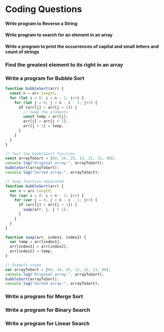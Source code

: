 # Coding Questions

#### Write program to Reverse a String

#### Write program to search for an element in an array

#### Write a program to print the occurrences of capital and small letters and count of strings

### Find the greatest element to its right in an array

### Write a program for Bubble Sort

```js
function bubbleSort(arr) {
  const n = arr.length;
  for (let i = 0; i < n - 1; i++) {
    for (let j = 0; j < n - i - 1; j++) {
      if (arr[j] > arr[j + 1]) {
        // Swap the elements
        const temp = arr[j];
        arr[j] = arr[j + 1];
        arr[j + 1] = temp;
      }
    }
  }
}

// Test the bubbleSort function
const arrayToSort = [64, 34, 25, 12, 22, 11, 90];
console.log("Original array:", arrayToSort);
bubbleSort(arrayToSort);
console.log("Sorted array:", arrayToSort);
```

```js
// Swap function separated
function bubbleSort(arr) {
  var n = arr.length;
  for (var i = 0; i < n - 1; i++) {
    for (var j = 0; j < n - i - 1; j++) {
      if (arr[j] > arr[j + 1]) {
        swap(arr, j, j + 1);
      }
    }
  }
}

function swap(arr, index1, index2) {
  var temp = arr[index1];
  arr[index1] = arr[index2];
  arr[index2] = temp;
}

// Example usage
var arrayToSort = [64, 34, 25, 12, 22, 11, 90];
console.log("Original array:", arrayToSort);
bubbleSort(arrayToSort);
console.log("Sorted array:", arrayToSort);
```

### Write a program for Merge Sort

### Write a program for Binary Search

### Write a program for Linear Search
